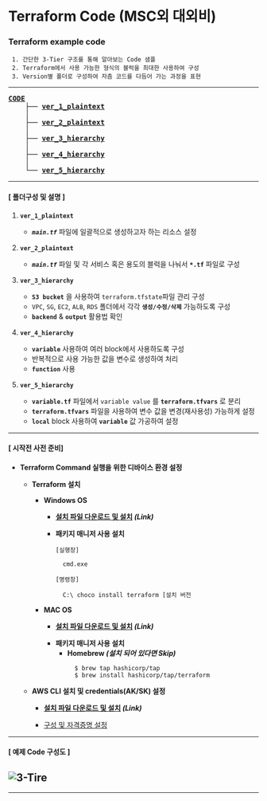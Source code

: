 # Terraform Code (MSC외 대외비)

### Terraform example code
```
 1. 간단한 3-Tier 구조를 통해 알아보는 Code 샘플
 2. Terraform에서 사용 가능한 형식의 블럭을 최대한 사용하여 구성
 3. Version별 폴더로 구성하여 자츰 코드를 다듬어 가는 과정을 표현
```
---

<pre>
<b><a href = "https://github.com/MZCMSC/Terraform/tree/main/CODE/">CODE</a></b>
    ├── <b><a href = "https://github.com/MZCMSC/Terraform/blob/main/CODE/ver_1_plaintext">ver_1_plaintext</a></b>
    │
    ├── <b><a href = "https://github.com/MZCMSC/Terraform/blob/main/CODE/ver_2_plaintext">ver_2_plaintext</a></b>
    │
    ├── <b><a href = "https://github.com/MZCMSC/Terraform/blob/main/CODE/ver_3_hierarchy">ver_3_hierarchy</a></b>
    │
    ├── <b><a href = "https://github.com/MZCMSC/Terraform/blob/main/CODE/ver_4_hierarchy">ver_4_hierarchy</a></b>
    │
    └── <b><a href = "https://github.com/MZCMSC/Terraform/blob/main/CODE/ver_5_hierarchy">ver_5_hierarchy</a></b>
</pre>

---

#### [ 폴더구성 및 설명 ]

1.  **`ver_1_plaintext`**

    - **_`main.tf`_** 파일에 일괄적으로 생성하고자 하는 리소스 설정
      >

2.  **`ver_2_plaintext`**

    - **_`main.tf`_** 파일 및 각 서비스 혹은 용도의 블럭을 나눠서 **`*.tf`** 파일로 구성
      >

3.  **`ver_3_hierarchy`**

    - **`S3 bucket`** 을 사용하여 `terraform.tfstate`파일 관리 구성
    - `VPC`, `SG`, `EC2`, `ALB`, `RDS` 폴더에서 각각 **`생성/수정/삭제`** 가능하도록 구성
    - **`backend`** & **`output`** 활용법 확인
      >

4.  **`ver_4_hierarchy`**

    - **`variable`** 사용하여 여러 block에서 사용하도록 구성
    - 반복적으로 사용 가능한 값을 변수로 생성하여 처리
    - **`function`** 사용
      >

5.  **`ver_5_hierarchy`**
    - **`variable.tf`** 파일에서 `variable value` 를 **`terraform.tfvars`** 로 분리
    - **`terraform.tfvars`** 파일을 사용하여 변수 값을 변경(재사용성) 가능하게 설정
    - **`local`** block 사용하여 **`variable`** 값 가공하여 설정
      >

---

#### [ 시작전 사전 준비]

- **Terraform Command 실행을 위한 디바이스 환경 설정**

  - **Terraform 설치**

    - **Windows OS**

      - **[설치 파일 다운로드 및 설치](https://www.terraform.io/downloads) _(Link)_**

        >

      - **패키지 매니저 사용 설치**

        ```
        [실행창]

          cmd.exe
        ```

        ```
        [명령창]

          C:\ choco install terraform [설치 버전
        ```

    - **MAC OS**
      - **[설치 파일 다운로드 및 설치](https://www.terraform.io/downloads) _(Link)_**
        >
      - **패키지 매니저 사용 설치**
        - **Homebrew _(설치 되어 있다면 Skip)_**
          ```
            $ brew tap hashicorp/tap
            $ brew install hashicorp/tap/terraform
          ```

  - **AWS CLI 설치 및 credentials(AK/SK) 설정**
    - **[설치 파일 다운로드 및 설치](https://docs.aws.amazon.com/ko_kr/cli/latest/userguide/getting-started-install.html) _(Link)_**
      >
    - [구성 및 자격증명 설정](https://docs.aws.amazon.com/ko_kr/cli/latest/userguide/cli-configure-files.html)

---

#### [ 예제 Code 구성도 ]

## ![3-Tire](https://user-images.githubusercontent.com/41570538/192953204-975df47b-7881-46ff-a0a4-de3be6b77acb.png)

---

<!-- #### [ 예제 Code 구성도 생성 리소스 ]

- Network
  |No.|Name|---|---|---|
  |:---:|:---:|:---:|:---:|:---:|
  |1|VPC|---|---|---|
  |2|---|---|---|---|
  |3|---|---|---|---| -->
